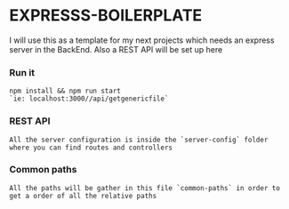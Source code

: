 # EXPRESSS-BOILERPLATE

  I will use this as a template for my next projects which needs an express server in the BackEnd.
  Also a REST API will be set up here

  ### Run it
    npm install && npm run start
    `ie: localhost:3000//api/getgenericfile`

  ### REST API
    All the server configuration is inside the `server-config` folder where you can find routes and controllers

  ### Common paths
    All the paths will be gather in this file `common-paths` in order to get a order of all the relative paths

